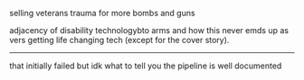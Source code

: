 selling veterans trauma for more bombs and guns

adjacency of disability technologybto arms and how this never emds up as vers getting life changing tech (except for the cover story). 

---

that initially failed but idk what to tell you the pipeline is well documented 
